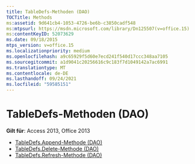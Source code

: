 ```yaml
---
title: TableDefs-Methoden (DAO)
TOCTitle: Methods
ms:assetid: 9d641cb4-1053-4726-be6b-c3850cadf548
ms:mtpsurl: https://msdn.microsoft.com/library/Dn125507(v=office.15)
ms:contentKeyID: 52073629
ms.date: 09/18/2015
mtps_version: v=office.15
ms.localizationpriority: medium
ms.openlocfilehash: a9c65929f5d60e7ecd241f540d17ccc348aa7105
ms.sourcegitcommit: a1d9041c20256616c9c183f7d1049142a7ac6991
ms.translationtype: MT
ms.contentlocale: de-DE
ms.lasthandoff: 09/24/2021
ms.locfileid: "59585151"
---
```

# <a name="tabledefs-methods-dao"></a>TableDefs-Methoden (DAO)

**Gilt für**: Access 2013, Office 2013

- [TableDefs.Append-Methode (DAO)](tabledefs-append-method-dao.md)
- [TableDefs.Delete-Methode (DAO)](tabledefs-delete-method-dao.md)
- [TableDefs.Refresh-Methode (DAO)](tabledefs-refresh-method-dao.md)

